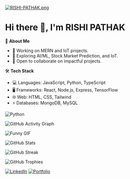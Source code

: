 [![RISHI-PATHAK.png](https://i.postimg.cc/GtgCmmW9/RISHI-PATHAK.png)](https://postimg.cc/rR4bhMFL)
# Hi there 👋, I'm RISHI PATHAK

🌟 **About Me**  
- 🔭 Working on MERN and IoT projects. 
- 🌱 Exploring AI/ML, Stock Market Prediction, and IoT.  
- 👯 Open to collaborate on impactful projects.  

🛠️ **Tech Stack** 
- 💻 Languages: JavaScript, Python, TypeScript 
- 🖥️ Frameworks: React, Node.js, Express, TensorFlow 
- 🌐 Web: HTML, CSS, Tailwind  
- ⚡ Databases: MongoDB, MySQL  

![Python](https://img.shields.io/badge/Python-3776AB?style=for-the-badge&logo=python&logoColor=white)

![GitHub Activity Graph](https://github-readme-activity-graph.vercel.app/graph?username=rishifx&theme=radical)

![Funny GIF](https://i.giphy.com/media/v1.Y2lkPTc5MGI3NjExNW90NzR3dWx2MGVmeTZxYXBwM2dwOHR6cHVteTdzYjlpZjZpYWszdCZlcD12MV9pbnRlcm5hbF9naWZfYnlfaWQmY3Q9Zw/bJ4TVNYNUympPgcpem/giphy.gif)

![GitHub Stats](https://github-readme-stats.vercel.app/api?username=rishifx&show_icons=true&theme=radical)

![GitHub Streak](https://streak-stats.demolab.com/?user=rishifx&theme=radical)

![GitHub Trophies](https://github-profile-trophy.vercel.app/?username=rishifx&theme=onedark)

[![LinkedIn](https://img.shields.io/badge/LinkedIn-0A66C2?style=for-the-badge&logo=linkedin&logoColor=white)](https://linkedin.com/in/rishifx)
[![Portfolio](https://img.shields.io/badge/Portfolio-ff69b4?style=for-the-badge&logo=website&logoColor=white)](https://rishipathak.vercel.app.com)

